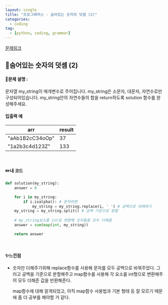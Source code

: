 ```yaml
---
layout: single
title: "프로그래머스 - 숨어있는 숫자의 덧셈 (2)"
categories: 
  - coding
tag:
  - [python, coding, grammar]
--- 
```

[문제링크](https://school.programmers.co.kr/learn/courses/30/lessons/120864)  

## 📌숨어있는 숫자의 덧셈 (2)
#### 📖문제 설명 :  
문자열 my_string이 매개변수로 주어집니다. my_string은 소문자, 대문자, 자연수로만 구성되어있습니다. my_string안의 자연수들의 합을 return하도록 solution 함수를 완성해주세요.

#### 입출력 예  

|arr|result|
|---|---|
|"aAb1B2cC34oOp"|37|
|"1a2b3c4d123Z"|133|

<br>

#### ✏️내 코드
```python
def solution(my_string):
    answer = 0

    for i in my_string:
        if i.isalpha(): # 문자라면
            my_string = my_string.replace(i, ' ') # 공백으로 대체하기
    my_string = my_string.split() # 공백 기준으로 분할
    
    # my_string요소를 int로 변환해 숫자들을 모두 더해줌
    answer = sum(map(int, my_string))

    return answer

```

<br>

#### ✨느낀점
- 숫자만 더해주기위해 replace함수를 사용해 문자를 모두 공백으로 바꿔주었다.
  그러고 공백을 기준으로 분할해주고 map함수를 사용해 각 요소를 int형으로 변환해주어 모두 더해준 값을 반환해준다.

   map함수에 대해 알게되었고, 아직 map함수 사용법과 기본 형태 등 잘 모르기 때문에 좀 더 공부를 해야할 거 같다. 
  
  
